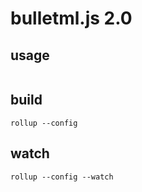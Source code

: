 # bulletml.js 2.0

## usage

~~~
~~~

## build

~~~
rollup --config
~~~

## watch

~~~
rollup --config --watch
~~~

